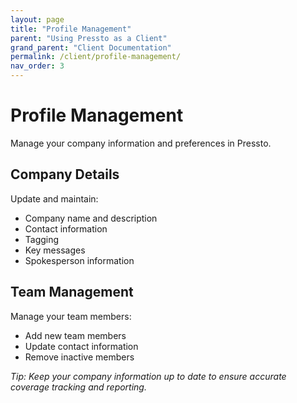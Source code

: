```yaml
---
layout: page
title: "Profile Management"
parent: "Using Pressto as a Client"
grand_parent: "Client Documentation"
permalink: /client/profile-management/
nav_order: 3
---
```


# Profile Management

Manage your company information and preferences in Pressto.

## Company Details

Update and maintain:

- Company name and description
- Contact information
- Tagging
- Key messages
- Spokesperson information

## Team Management

Manage your team members:

- Add new team members
- Update contact information
- Remove inactive members

_Tip: Keep your company information up to date to ensure accurate coverage tracking and reporting._
